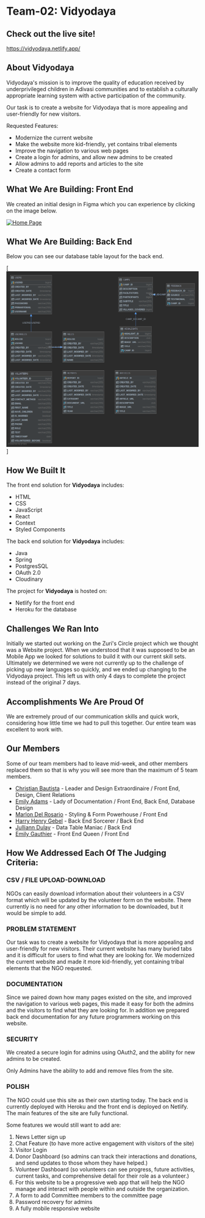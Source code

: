 # Team-02: Vidyodaya

## Check out the live site!

https://vidyodaya.netlify.app/

## About Vidyodaya

Vidyodaya's mission is to improve the quality of education received by underprivileged children in Adivasi communities and to establish a culturally appropriate learning system with active participation of the community.

Our task is to create a website for Vidyodaya that is more appealing and user-friendly for new visitors.

Requested Features:

- Modernize the current website
- Make the website more kid-friendly, yet contains tribal elements
- Improve the navigation to various web pages
- Create a login for admins, and allow new admins to be created
- Allow admins to add reports and articles to the site
- Create a contact form

## What We Are Building: Front End

We created an initial design in Figma which you can experience by clicking on the image below.

[![Home Page](https://challengepost-s3-challengepost.netdna-ssl.com/photos/production/software_photos/001/294/588/datas/gallery.jpg)](https://www.figma.com/file/8FMdNta6L6CoZy0Z44XeZz/Vidyodaya-Website-Redesign?node-id=1%3A64)

## What We Are Building: Back End

Below you can see our database table layout for the back end.

[![Database Tables](https://raw.githubusercontent.com/2020-opportunity-hack/Team-02/main/backend/DatabaseSchema.png)]

## How We Built It

The front end solution for **Vidyodaya** includes:

- HTML
- CSS
- JavaScript
- React
- Context
- Styled Components

The back end solution for **Vidyodaya** includes:

- Java
- Spring
- PostgresSQL
- OAuth 2.0
- Cloudinary

The project for **Vidyodaya** is hosted on:

- Netlify for the front end
- Heroku for the database

## Challenges We Ran Into

Initially we started out working on the Zuri's Circle project which we
thought was a Website project. When we understood that it was supposed
to be an Mobile App we looked for solutions to build it with our
current skill sets. Ultimately we determined we were not currently up
to the challenge of picking up new languages so quickly, and we ended
up changing to the Vidyodaya project. This left us with only 4 days to
complete the project instead of the original 7 days.

## Accomplishments We Are Proud Of

We are extremely proud of our communication skills and quick work,
considering how little time we had to pull this together. Our entire
team was excellent to work with.

## Our Members

Some of our team members had to leave mid-week, and other members
replaced them so that is why you will see more than the maximum of 5
team members.

- [Christian Bautista](https://www.linkedin.com/in/christianbautista/) - Leader
  and Design Extraordinaire / Front End, Design, Client Relations
- [Emily Adams](https://www.linkedin.com/in/emilyadamsprofile/) - Lady
  of Documentation / Front End, Back End, Database Design
- [Marlon Del Rosario](https://www.linkedin.com/in/mpaolodr/) -
  Styling & Form Powerhouse / Front End
- [Harry Henry Gebel](https://www.linkedin.com/in/harryhenrygebel/) -
  Back End Sorcerer / Back End
- [Julliann Dulay](https://www.linkedin.com/in/jullianndulay/) - Data
  Table Maniac / Back End
- [Emily Gauthier](https://www.linkedin.com/in/emily-gauthier-7013/) -
  Front End Queen / Front End

## How We Addressed Each Of The Judging Criteria:

### CSV / FILE UPLOAD-DOWNLOAD

NGOs can easily download information about their volunteers in a CSV
format which will be updated by the volunteer form on the
website. There currently is no need for any other information to be
downloaded, but it would be simple to add.

### PROBLEM STATEMENT

Our task was to create a website for Vidyodaya that is more appealing
and user-friendly for new visitors. Their current website has many
buried tabs and it is difficult for users to find what they are
looking for. We modernized the current website and made it more
kid-friendly, yet containing tribal elements that the NGO requested.

### DOCUMENTATION

Since we paired down how many pages existed on the site, and improved
the navigation to various web pages, this made it easy for both the
admins and the visitors to find what they are looking for. In
addition we prepared back end documentation for any future programmers
working on this website.

### SECURITY

We created a secure login for admins using OAuth2, and the ability for
new admins to be created.

Only Admins have the ability to add and remove files from the site.

### POLISH

The NGO could use this site as their own starting today. The back end
is currently deployed with Heroku and the front end is deployed on
Netlify. The main features of the site are fully functional.

Some features we would still want to add are:

1. News Letter sign up
2. Chat Feature (to have more active engagement with visitors of the site)
3. Visitor Login
4. Donor Dashboard (so admins can track their interactions and
   donations, and send updates to those whom they have helped.)
5. Volunteer Dashboard (so volunteers can see progress, future
   activities, current tasks, and comprehensive detail for their role
   as a volunteer.)
6. For this website to be a progressive web app that will help the NGO
   manage and interact with people within and outside the
   organization.
7. A form to add Committee members to the committee page
8. Password recovery for admins
9. A fully mobile responsive website

